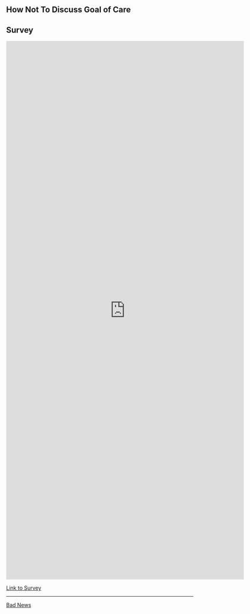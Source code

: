## How Not To Discuss Goal of Care

## Survey

<iframe src="https://docs.google.com/forms/d/e/1FAIpQLSc6wEWPzRJbWmhyQ1AMDLrWUOtAEjdSPcGU4F0nSiyHMuBOFQ/viewform?embedded=true" width="640" height="1451" frameborder="0" marginheight="0" marginwidth="0">Loading…</iframe>

[Link to Survey](https://docs.google.com/forms/d/e/1FAIpQLSc6wEWPzRJbWmhyQ1AMDLrWUOtAEjdSPcGU4F0nSiyHMuBOFQ/viewform?usp=sf_link)

<hr />

[Bad News](./bad-news)
